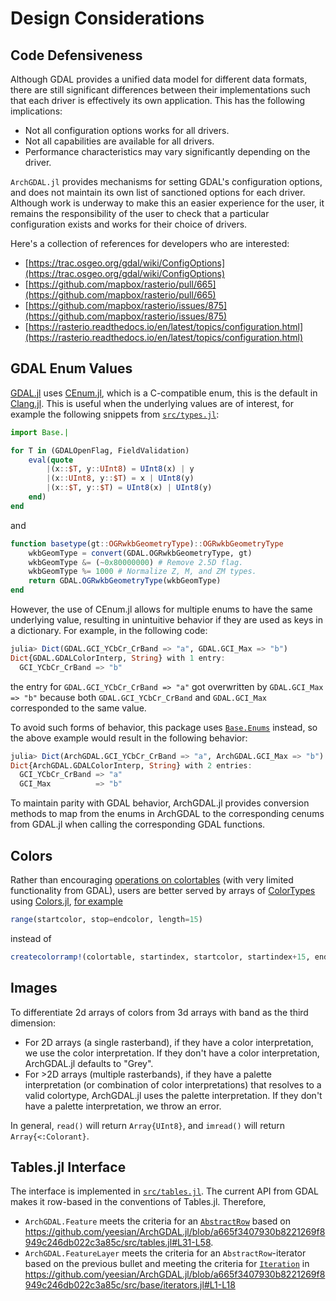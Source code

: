 # Design Considerations

## Code Defensiveness

Although GDAL provides a unified data model for different data formats, there are still significant differences between their implementations such that each driver is effectively its own application. This has the following implications:

- Not all configuration options works for all drivers.
- Not all capabilities are available for all drivers.
- Performance characteristics may vary significantly depending on the driver.

`ArchGDAL.jl` provides mechanisms for setting GDAL's configuration options, and does not maintain its own list of sanctioned options for each driver. Although work is underway to make this an easier experience for the user, it remains the responsibility of the user to check that a particular configuration exists and works for their choice of drivers.

Here's a collection of references for developers who are interested:
- [https://trac.osgeo.org/gdal/wiki/ConfigOptions](https://trac.osgeo.org/gdal/wiki/ConfigOptions)
- [https://github.com/mapbox/rasterio/pull/665](https://github.com/mapbox/rasterio/pull/665)
- [https://github.com/mapbox/rasterio/issues/875](https://github.com/mapbox/rasterio/issues/875)
- [https://rasterio.readthedocs.io/en/latest/topics/configuration.html](https://rasterio.readthedocs.io/en/latest/topics/configuration.html)

## GDAL Enum Values

[GDAL.jl](https://github.com/JuliaGeo/GDAL.jl) uses [CEnum.jl](https://github.com/JuliaInterop/CEnum.jl), which is a C-compatible enum, this is the default in [Clang.jl](https://github.com/JuliaInterop/Clang.jl). This is useful when the underlying values are of interest, for example the following snippets from [`src/types.jl`](https://github.com/yeesian/ArchGDAL.jl/blob/master/src/types.jl):

```julia
import Base.|

for T in (GDALOpenFlag, FieldValidation)
    eval(quote
        |(x::$T, y::UInt8) = UInt8(x) | y
        |(x::UInt8, y::$T) = x | UInt8(y)
        |(x::$T, y::$T) = UInt8(x) | UInt8(y)
    end)
end
```

and

```julia
function basetype(gt::OGRwkbGeometryType)::OGRwkbGeometryType
    wkbGeomType = convert(GDAL.OGRwkbGeometryType, gt)
    wkbGeomType &= (~0x80000000) # Remove 2.5D flag.
    wkbGeomType %= 1000 # Normalize Z, M, and ZM types.
    return GDAL.OGRwkbGeometryType(wkbGeomType)
end
```

However, the use of CEnum.jl allows for multiple enums to have the same underlying value, resulting in unintuitive behavior if they are used as keys in a dictionary. For example, in the following code:

```julia
julia> Dict(GDAL.GCI_YCbCr_CrBand => "a", GDAL.GCI_Max => "b")
Dict{GDAL.GDALColorInterp, String} with 1 entry:
  GCI_YCbCr_CrBand => "b"
```

the entry for `GDAL.GCI_YCbCr_CrBand => "a"` got overwritten by `GDAL.GCI_Max => "b"` because both `GDAL.GCI_YCbCr_CrBand` and `GDAL.GCI_Max` corresponded to the same value.

To avoid such forms of behavior, this package uses [`Base.Enums`](https://docs.julialang.org/en/v1/base/base/#Base.Enums.Enum) instead, so the above example would result in the following behavior:


```julia
julia> Dict(ArchGDAL.GCI_YCbCr_CrBand => "a", ArchGDAL.GCI_Max => "b")
Dict{ArchGDAL.GDALColorInterp, String} with 2 entries:
  GCI_YCbCr_CrBand => "a"
  GCI_Max          => "b"
```

To maintain parity with GDAL behavior, ArchGDAL.jl provides conversion methods to map from the enums in ArchGDAL to the corresponding cenums from GDAL.jl when calling the corresponding GDAL functions.

## Colors

Rather than encouraging [operations on colortables](https://gdal.org/python/osgeo.gdal.ColorTable-class.html) (with very limited functionality from GDAL), users are better served by arrays of [ColorTypes](https://github.com/JuliaGraphics/ColorTypes.jl) using [Colors.jl](https://github.com/JuliaGraphics/Colors.jl), [for example](http://juliagraphics.github.io/Colors.jl/stable/colormapsandcolorscales/#Generating-a-range-of-colors)

```julia
range(startcolor, stop=endcolor, length=15)
```

instead of

```julia
createcolorramp!(colortable, startindex, startcolor, startindex+15, endcolor)
```

## Images

To differentiate 2d arrays of colors from 3d arrays with band as the third dimension:

* For 2D arrays (a single rasterband), if they have a color interpretation, we use the color interpretation. If they don't have a color interpretation, ArchGDAL.jl defaults to "Grey".
* For >2D arrays (multiple rasterbands), if they have a palette interpretation (or combination of color interpretations) that resolves to a valid colortype, ArchGDAL.jl uses the palette interpretation. If they don't have a palette interpretation, we throw an error.

In general, `read()` will return `Array{UInt8}`, and `imread()` will return `Array{<:Colorant}`.

## Tables.jl Interface

The interface is implemented in [`src/tables.jl`](https://github.com/yeesian/ArchGDAL.jl/blob/master/src/tables.jl). The current API from GDAL makes it row-based in the conventions of Tables.jl. Therefore,

* `ArchGDAL.Feature` meets the criteria for an [`AbstractRow`](https://tables.juliadata.org/dev/#Tables.AbstractRow-1) based on https://github.com/yeesian/ArchGDAL.jl/blob/a665f3407930b8221269f8949c246db022c3a85c/src/tables.jl#L31-L58.
* `ArchGDAL.FeatureLayer` meets the criteria for an `AbstractRow`-iterator based on the previous bullet and meeting the criteria for [`Iteration`](https://docs.julialang.org/en/v1/manual/interfaces/#man-interface-iteration) in https://github.com/yeesian/ArchGDAL.jl/blob/a665f3407930b8221269f8949c246db022c3a85c/src/base/iterators.jl#L1-L18
